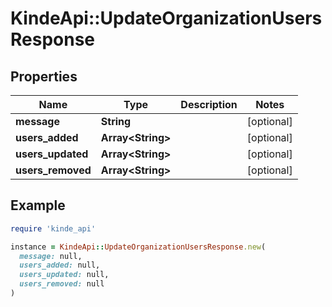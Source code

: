# KindeApi::UpdateOrganizationUsersResponse

## Properties

| Name | Type | Description | Notes |
| ---- | ---- | ----------- | ----- |
| **message** | **String** |  | [optional] |
| **users_added** | **Array&lt;String&gt;** |  | [optional] |
| **users_updated** | **Array&lt;String&gt;** |  | [optional] |
| **users_removed** | **Array&lt;String&gt;** |  | [optional] |

## Example

```ruby
require 'kinde_api'

instance = KindeApi::UpdateOrganizationUsersResponse.new(
  message: null,
  users_added: null,
  users_updated: null,
  users_removed: null
)
```

